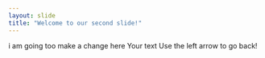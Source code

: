```yaml
---
layout: slide
title: "Welcome to our second slide!"
---
```

i am
going
too
make a 
change 
here
Your text
Use the left arrow to go back!
